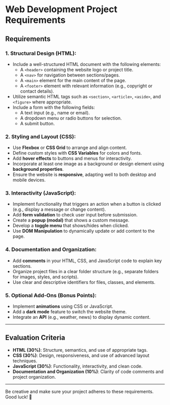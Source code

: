 # **Web Development Project Requirements**

## **Requirements**

### **1. Structural Design (HTML):**
- Include a well-structured HTML document with the following elements:
  - A `<header>` containing the website logo or project title.
  - A `<nav>` for navigation between sections/pages.
  - A `<main>` element for the main content of the page.
  - A `<footer>` element with relevant information (e.g., copyright or contact details).
- Utilize semantic HTML tags such as `<section>`, `<article>`, `<aside>`, and `<figure>` where appropriate.
- Include a form with the following fields:
  - A text input (e.g., name or email).
  - A dropdown menu or radio buttons for selection.
  - A submit button.

### **2. Styling and Layout (CSS):**
- Use **Flexbox** or **CSS Grid** to arrange and align content.
- Define custom styles with **CSS Variables** for colors and fonts.
- Add **hover effects** to buttons and menus for interactivity.
- Incorporate at least one image as a background or design element using **background properties**.
- Ensure the website is **responsive**, adapting well to both desktop and mobile devices.

### **3. Interactivity (JavaScript):**
- Implement functionality that triggers an action when a button is clicked (e.g., display a message or change content).
- Add **form validation** to check user input before submission.
- Create a **popup (modal)** that shows a custom message.
- Develop a **toggle menu** that shows/hides when clicked.
- Use **DOM Manipulation** to dynamically update or add content to the page.

### **4. Documentation and Organization:**
- Add **comments** in your HTML, CSS, and JavaScript code to explain key sections.
- Organize project files in a clear folder structure (e.g., separate folders for images, styles, and scripts).
- Use clear and descriptive identifiers for files, classes, and elements.

### **5. Optional Add-Ons (Bonus Points):**
- Implement **animations** using CSS or JavaScript.
- Add a **dark mode** feature to switch the website theme.
- Integrate an **API** (e.g., weather, news) to display dynamic content.

---

## **Evaluation Criteria**
- **HTML (30%)**: Structure, semantics, and use of appropriate tags.
- **CSS (30%)**: Design, responsiveness, and use of advanced layout techniques.
- **JavaScript (30%)**: Functionality, interactivity, and clean code.
- **Documentation and Organization (10%)**: Clarity of code comments and project organization.

---

Be creative and make sure your project adheres to these requirements. Good luck! 🚀
